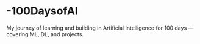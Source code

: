 # -100DaysofAI
My journey of learning and building in Artificial Intelligence for 100 days — covering ML, DL, and projects.


